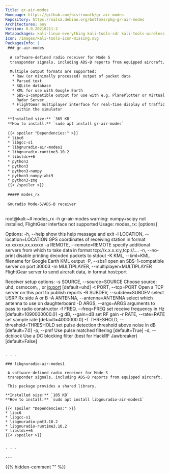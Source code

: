 ```yaml
---
Title: gr-air-modes
Homepage: https://github.com/bistromath/gr-air-modes
Repository: https://salsa.debian.org/bottoms/pkg-gr-air-modes
Architectures: any
Version: 0.0.20210211-2
Metapackages: kali-linux-everything kali-tools-sdr kali-tools-wireless 
Icon: /images/kali-tools-icon-missing.svg
PackagesInfo: |
 ### gr-air-modes
 
  A software-defined radio receiver for Mode S
  transponder signals, including ADS-B reports from equipped aircraft.
   
  Multiple output formats are supported:
   * Raw (or minimally processed) output of packet data
   * Parsed text
   * SQLite database
   * KML for use with Google Earth
   * SBS-1-compatible output for use with e.g. PlanePlotter or Virtual
     Radar Server
   * FlightGear multiplayer interface for real-time display of traffic
     within the simulator
 
 **Installed size:** `365 KB`  
 **How to install:** `sudo apt install gr-air-modes`  
 
 {{< spoiler "Dependencies:" >}}
 * libc6 
 * libgcc-s1 
 * libgnuradio-air-modes1 
 * libgnuradio-runtime3.10.2 
 * libstdc++6 
 * python3
 * python3 
 * python3-numpy 
 * python3-numpy-abi9
 * python3-zmq
 {{< /spoiler >}}
 
 ##### modes_rx
 
 Gnuradio Mode-S/ADS-B receiver
 
 ```
 root@kali:~# modes_rx -h
 gr-air-modes warning: numpy+scipy not installed, FlightGear interface not supported
 Usage: modes_rx: [options]
 
 Options:
   -h, --help            show this help message and exit
   -l LOCATION, --location=LOCATION
                         GPS coordinates of receiving station in format
                         xx.xxxxx,xx.xxxxx
   -a REMOTE, --remote=REMOTE
                         specify additional servers from which to take data in
                         format tcp://x.x.x.x:y,tcp://....
   -n, --no-print        disable printing decoded packets to stdout
   -K KML, --kml=KML     filename for Google Earth KML output
   -P, --sbs1            open an SBS-1-compatible server on port 30003
   -m MULTIPLAYER, --multiplayer=MULTIPLAYER
                         FlightGear server to send aircraft data, in format
                         host:port
 
   Receiver setup options:
     -s SOURCE, --source=SOURCE
                         Choose source: uhd, osmocom, <filename>, or <ip:port>
                         [default=uhd]
     -t PORT, --tcp=PORT
                         Open a TCP server on this port to publish reports
     -R SUBDEV, --subdev=SUBDEV
                         select USRP Rx side A or B
     -A ANTENNA, --antenna=ANTENNA
                         select which antenna to use on daughterboard
     -D ARGS, --args=ARGS
                         arguments to pass to radio constructor
     -f FREQ, --freq=FREQ
                         set receive frequency in Hz [default=1090000000.0]
     -g dB, --gain=dB    set RF gain
     -r RATE, --rate=RATE
                         set sample rate [default=4000000.0]
     -T THRESHOLD, --threshold=THRESHOLD
                         set pulse detection threshold above noise in dB
                         [default=7.0]
     -p, --pmf           Use pulse matched filtering [default=True]
     -d, --dcblock       Use a DC blocking filter (best for HackRF Jawbreaker)
                         [default=False]
 ```
 
 - - -
 
 ### libgnuradio-air-modes1
 
  A software-defined radio receiver for Mode S
  transponder signals, including ADS-B reports from equipped aircraft.
   
  This package provides a shared library.
 
 **Installed size:** `105 KB`  
 **How to install:** `sudo apt install libgnuradio-air-modes1`  
 
 {{< spoiler "Dependencies:" >}}
 * libc6 
 * libgcc-s1 
 * libgnuradio-pmt3.10.2 
 * libgnuradio-runtime3.10.2 
 * libstdc++6 
 {{< /spoiler >}}
 
 
 - - -
 
---
```

{{% hidden-comment "<!--Do not edit anything above this line-->" %}}
